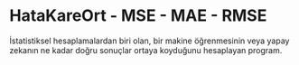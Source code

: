 # HataKareOrt - MSE - MAE - RMSE
 İstatistiksel hesaplamalardan biri olan, bir makine öğrenmesinin veya yapay zekanın ne kadar doğru sonuçlar ortaya koyduğunu hesaplayan program.

